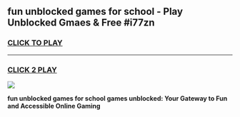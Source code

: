 
## fun unblocked games for school - Play Unblocked Gmaes & Free #i77zn
<h3>
<a href="https://news.freeplayer.one?title=fun_unblocked_games_for_school&ref=24F">CLICK TO PLAY</a></h3>
<hr>

<h3>
<a href="https://news.freeplayer.one?title=fun_unblocked_games_for_school&ref=24F">CLICK 2 PLAY</a>
  
</h3>

<a href="https://news.freeplayer.one?title=fun_unblocked_games_for_school&ref=24F/"><img src="https://clearcache.store/games.png"></a>


**fun unblocked games for school games unblocked: Your Gateway to Fun and Accessible Online Gaming**
